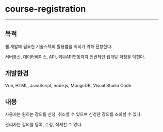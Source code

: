 # course-registration
-------------------------------------------------------------------------------------------
목적
-------------------------------------------------------------------------------------------
웹 개발에 필요한 기술스택의 활용법을 익히기 위해 진항한다. 

서버통신, 데이터베이스, API, 외부API연동까지 전반적인 웹개발 과정을 익힌다.

개발환경
-------------------------------------------------------------------------------------------
Vue, HTML, JavaScript, node.js, MongoDB, Visual Studio Code

내용
-------------------------------------------------------------------------------------------
사용자는 원하는 강의를 신청, 취소할 수 있으며 신청한 강의를 조회할 수 있다.

관리자는 강의를 등록, 수정, 삭제할 수 있다.
